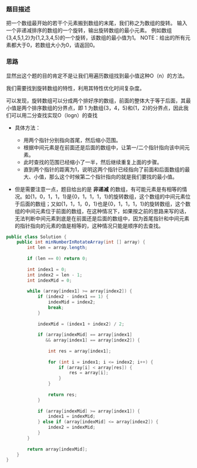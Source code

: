 ### 题目描述

把一个数组最开始的若干个元素搬到数组的末尾，我们称之为数组的旋转。 输入一个非递减排序的数组的一个旋转，输出旋转数组的最小元素。 例如数组{3,4,5,1,2}为{1,2,3,4,5}的一个旋转，该数组的最小值为1。 NOTE：给出的所有元素都大于0，若数组大小为0，请返回0。


### 思路
显然出这个题的目的肯定不是让我们用遍历数组找到最小值这种O（n）的方法。

我们需要找到旋转数组的特性，利用其特性优化时间复杂度。

可以发现，旋转数组可以分成两个排好序的数组，前面的整体大于等于后面，其最小值是两个排序数组的分界点，即 1 为数组{3，4，5}和{1，2}的分界点，因此我们可以用二分查找实现O（logn）的查找

- 具体方法：
    - 用两个指针分别指向首尾，然后缩小范围。
    - 根据中间元素是在前面还是后面的数组中，让第一/二个指针指向该中间元素。
    - 此时查找的范围已经缩小了一半，然后继续重复上面的步骤。
    - 直到两个指针的距离为1，说明这两个指针已经指向了前面和后面数组的最大、小值，那么这个时候第二个指针指向的就是我们要找的最小值。

- 但是需要注意一点，题目给出的是 **非递减** 的数组，有可能元素是有相等的情况。如{1，0，1，1，1}是{0，1，1，1，1}的旋转数组，这个数组的中间元素位于后面的数组；又如{1，1，1，0，1}也是{0，1，1，1，1}的旋转数组，这个数组的中间元素位于前面的数组，在这种情况下，如果按之前的思路来写的话，无法判断中间元素到底是在前面还是后面的数组中，因为首尾指针和中间元素的指针指向的元素的值是相等的，这种情况只能是顺序的去查找。

```java
public class Solution {
    public int minNumberInRotateArray(int [] array) {
        int len = array.length;
        
        if (len == 0) return 0;
        
        int index1 = 0;
        int index2 = len - 1;
        int indexMid = 0;
        
        while (array[index1] >= array[index2]) {
            if (index2 - index1 == 1) {
                indexMid = index2;
                break;
            }
            
            indexMid = (index1 + index2) / 2;
            
            if (array[indexMid] == array[index1]
               && array[index1] == array[index2]) {
                
                int res = array[index1];
                
                for (int i = index1; i <= index2; i++) {
                    if (array[i] < array[res]) {
                        res = array[i];
                    }
                }
                
                return res;
            }
            
            if (array[indexMid] >= array[index1]) {
                index1 = indexMid;
            } else if (array[indexMid] <= array[index2]) {
                index2 = indexMid;
            }
        }
        
        return array[indexMid];
    }
}
```